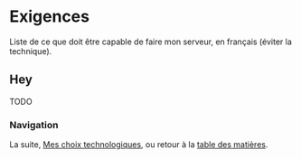 # Exigences

Liste de ce que doit être capable de faire mon serveur, en français (éviter la technique).


## Hey

TODO


### Navigation

La suite, [Mes choix technologiques](/docs/10-Choix-technologiques.md), ou retour à la [table des matières](https://github.com/youpiwaza/notes-serveur).